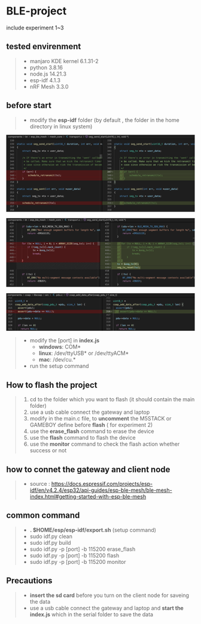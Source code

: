 # BLE-project

include experiment 1~3

## tested envirenment

> -   manjaro KDE kernel 6.1.31-2
> -   python 3.8.16
> -   node.js 14.21.3
> -   esp-idf 4.1.3
> -   nRF Mesh 3.3.0

## before start

> -   modify the **esp-idf** folder (by default , the folder in the home directory in linux system)

![image](./image/1.png)

![image](./image/2.png)

![image](./image/3.png)

> -   modify the [port] in **index.js**
>     -   **windows**: COM\*
>     -   **linux**: /dev/ttyUSB\* or /dev/ttyACM\*
>     -   **mac**: /dev/cu.\*
> -   run the setup command

## How to flash the project

> 1. cd to the folder which you want to flash (it should contain the main folder)
> 2. use a usb cable connect the gateway and laptop
> 3. modify in the main.c file, to **uncomment** the M5STACK or GAMEBOY define before **flash** ( for experiment 2)
> 4. use the **erase_flash** command to erase the device
> 5. use the **flash** command to flash the device
> 6. use the **monitor** command to check the flash action whether success or not

## how to connet the gateway and client node

> -   source : https://docs.espressif.com/projects/esp-idf/en/v4.2.4/esp32/api-guides/esp-ble-mesh/ble-mesh-index.html#getting-started-with-esp-ble-mesh

## common command

> -   **. $HOME/esp/esp-idf/export.sh** (setup command)
> -   sudo idf.py clean
> -   sudo idf.py build
> -   sudo idf.py -p [port] -b 115200 erase_flash
> -   sudo idf.py -p [port] -b 115200 flash
> -   sudo idf.py -p [port] -b 115200 monitor

## Precautions

> -   **insert the sd card** before you turn on the client node for saveing the data
> -   use a usb cable connect the gateway and laptop and **start the index.js** which in the serial folder to save the data
